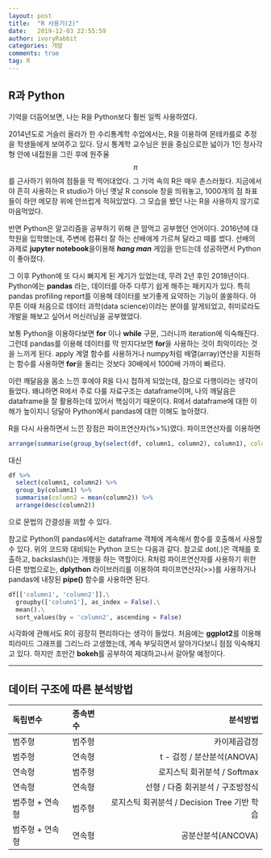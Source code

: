 ```yaml
---
layout: post
title:  "R 사용기(2)"
date:   2019-12-03 22:55:59
author: ivoryRabbit
categories: 개발
comments: true
tag: R
---
```


## R과 Python

 기억을 더듬어보면, 나는 R을 Python보다 훨씬 일찍 사용하였다. 
 
 2014년도로 거슬러 올라가 한 수리통계학 수업에서는, R을 이용하여 몬테카를로 추정을 학생들에게 보여주고 있다. 당시 통계학 교수님은 원을 중심으로한 넓이가 1인 정사각형 안에 내접원을 그린 후에 원주율 $$\pi$$를 근사하기 위하여 점들을 막 찍어대었다. 그 기억 속의 R은 매우 촌스러웠다. 지금에서야 흔히 사용하는 R studio가 아닌 옛날 R console 창을 띄워놓고, 1000개의 점 좌표들이 하얀 메모장 위에 안쓰럽게 적혀있었다. 그 모습을 봤던 나는 R을 사용하지 않기로 마음먹었다.

 반면 Python은 알고리즘을 공부하기 위해 큰 맘먹고 공부했던 언어이다. 2016년에 대학원을 입학했는데, 주변에 컴퓨터 잘 하는 선배에게 가르쳐 달라고 떼를 썼다. 선배의 과제로 **jupyter notebook**을이용해 **_hang man_** 게임을 만드는데 성공하면서 Python이 좋아졌다.
 
 그 이후 Python에 또 다시 빠지게 된 계기가 있었는데, 무려 2년 후인 2018년이다. Python에는 **pandas** 라는, 데이터를 아주 다루기 쉽게 해주는 패키지가 있다. 특히 pandas profiling report를 이용해 데이터를 보기좋게 요약하는 기능이 쏠쏠하다. 아무튼 이때 처음으로 데이터 과학(data science)이라는 분야를 알게되었고, 취미로라도 개발을 해보고 싶어서 머신러닝을 공부했었다.

 보통 Python을 이용하다보면 **for** 이나 **while** 구문, 그러니까 iteration에 익숙해진다. 그런데 pandas를 이용해 데이터를 막 만지다보면 **for**을 사용하는 것이 최악이라는 것을 느끼게 된다. apply 계열 함수를 사용하거나 numpy처럼 배열(array)연산을 지원하는 함수를 사용하면 **for**을 돌리는 것보다 30배에서 1000배 가까이 빠르다. 
 
 이런 깨달음을 몸소 느낀 후에야 R을 다시 접하게 되었는데, 참으로 다행이라는 생각이 들었다. 왜냐하면 R에서 주로 다룰 자료구조는 dataframe이며, 나의 깨달음은 dataframe을 잘 활용하는데 있어서 핵심이기 때문이다. R에서 dataframe에 대한 이해가 높이지니 덩달아 Python에서 pandas에 대한 이해도 높아졌다.

R을 다시 사용하면서 느낀 장점은 파이프연산자(%>%)였다. 파이프연산자를 이용하면

```R
arrange(summarise(group_by(select(df, column1, column2), column1), column2 = mean(column2)), column2)
```
대신
```R
df %>%
  select(column1, column2) %>%
  group_by(column1) %>%
  summarise(column2 = mean(column2)) %>%
  arrange(desc(column2))
```
으로 문법의 간결성을 꾀할 수 있다.

참고로 Python의 pandas에서는 dataframe 객체에 계속해서 함수를 호출해서 사용할 수 있다. 위의 코드와 대비되는 Python 코드는 다음과 같다. 참고로 dot(.)은 객체를 호출하고, backslash(\\)는 개행을 하는 역할이다. R처럼 파이프연산자를 사용하기 위한 다른 방법으로는, **dplython** 라이브러리를 이용하여 파이프연산자(>>)를 사용하거나 pandas에 내장된 **pipe()** 함수를 사용하면 된다. 

```python
df[['column1', 'column2']].\
  groupby(['column1'], as_index = False).\
  mean().\
  sort_values(by = 'column2', ascending = False)
```

시각화에 관해서도 R이 굉장히 편리하다는 생각이 들었다. 처음에는 **ggplot2**를 이용해 피라미드 그래프를 그리느라 고생했는데, 계속 부딪히면서 알아가다보니 점점 익숙해지고 있다. 하지만 조만간 **bokeh**를 공부하여 제대하고나서 갈아탈 예정이다.

* * *
## 데이터 구조에 따른 분석방법

독립변수 | 종속변수 | 분석방법
:-- | :-- | --:
범주형 | 범주형 | 카이제곱검정
범주형 | 연속형 | t - 검정 / 분산분석(ANOVA)
연속형 | 범주형 | 로지스틱 회귀분석 / Softmax
연속형 | 연속형 | 선형 / 다중 회귀분석 / 구조방정식
범주형 + 연속형 | 범주형 | 로지스틱 회귀분석 / Decision Tree 기반 학습
범주형 + 연속형 | 연속형 | 공분산분석(ANCOVA)
